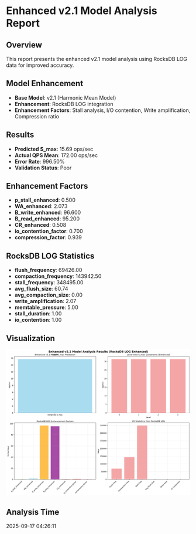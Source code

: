 # Enhanced v2.1 Model Analysis Report

## Overview
This report presents the enhanced v2.1 model analysis using RocksDB LOG data for improved accuracy.

## Model Enhancement
- **Base Model**: v2.1 (Harmonic Mean Model)
- **Enhancement**: RocksDB LOG integration
- **Enhancement Factors**: Stall analysis, I/O contention, Write amplification, Compression ratio

## Results
- **Predicted S_max**: 15.69 ops/sec
- **Actual QPS Mean**: 172.00 ops/sec
- **Error Rate**: 996.50%
- **Validation Status**: Poor

## Enhancement Factors
- **p_stall_enhanced**: 0.500
- **WA_enhanced**: 2.073
- **B_write_enhanced**: 96.600
- **B_read_enhanced**: 95.200
- **CR_enhanced**: 0.508
- **io_contention_factor**: 0.700
- **compression_factor**: 0.939

## RocksDB LOG Statistics
- **flush_frequency**: 69426.00
- **compaction_frequency**: 143942.50
- **stall_frequency**: 348495.00
- **avg_flush_size**: 60.74
- **avg_compaction_size**: 0.00
- **write_amplification**: 2.07
- **memtable_pressure**: 5.00
- **stall_duration**: 1.00
- **io_contention**: 1.00

## Visualization
![Enhanced v2.1 Model Analysis](v2_1_model_enhanced_analysis.png)

## Analysis Time
2025-09-17 04:26:11
